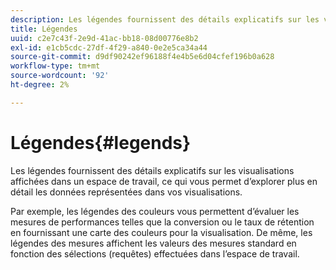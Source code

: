 ```yaml
---
description: Les légendes fournissent des détails explicatifs sur les visualisations affichées dans un espace de travail, ce qui vous permet d’explorer plus en détail les données représentées dans vos visualisations.
title: Légendes
uuid: c2e7c43f-2e9d-41ac-bb18-08d00776e8b2
exl-id: e1cb5cdc-27df-4f29-a840-0e2e5ca34a44
source-git-commit: d9df90242ef96188f4e4b5e6d04cfef196b0a628
workflow-type: tm+mt
source-wordcount: '92'
ht-degree: 2%

---
```


# Légendes{#legends}

Les légendes fournissent des détails explicatifs sur les visualisations affichées dans un espace de travail, ce qui vous permet d’explorer plus en détail les données représentées dans vos visualisations.

Par exemple, les légendes des couleurs vous permettent d’évaluer les mesures de performances telles que la conversion ou le taux de rétention en fournissant une carte des couleurs pour la visualisation. De même, les légendes des mesures affichent les valeurs des mesures standard en fonction des sélections (requêtes) effectuées dans l’espace de travail.
